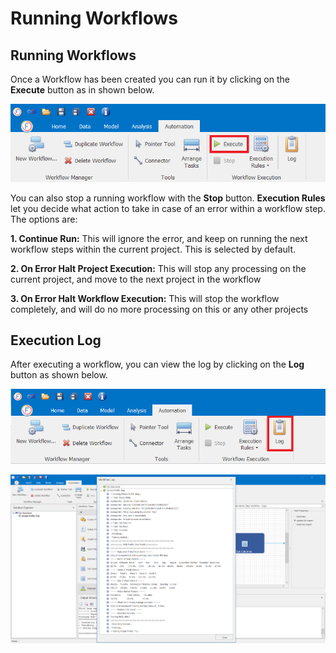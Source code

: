 # Running Workflows


## Running Workflows

Once a Workflow has been created you can run it by clicking on the **Execute** button as in shown below.


![Workflow Execute Button](imgs/RunningWorkflows_Execute.png)

You can also stop a running workflow with the **Stop** button. **Execution Rules** let you decide what action to take in case of an error within a workflow step. The options are:

**1. Continue Run:** This will ignore the error, and keep on running the next workflow steps within the current project. This is selected by default.

**2. On Error Halt Project Execution:** This will stop any processing on the current project, and move to the next project in the workflow

**3. On Error Halt Workflow Execution:** This will stop the workflow completely, and will do no more processing on this or any other projects



## Execution Log

After executing a workflow, you can view the log by clicking on the **Log** button as shown below. 


![Workflow Log Button](imgs/RunningWorkflows_LogButton.png)


![Workflow Log](imgs/RunningWorkflows_Log.png)